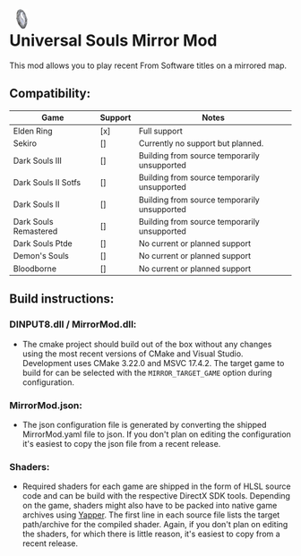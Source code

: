 <div style="float: left; margin:0px 12px"><img src="assets/icon.png" width="20" /></div> 

# Universal Souls Mirror Mod

This mod allows you to play recent From Software titles on a mirrored map. 

## Compatibility:

| Game                  | Support   | Notes                                        |
| ------                | ---       | ------                                       |
| Elden Ring            | [x]       | Full support                                 |
| Sekiro                | []        | Currently no support but planned.            |
| Dark Souls III        | []        | Building from source temporarily unsupported |
| Dark Souls II Sotfs   | []        | Building from source temporarily unsupported |
| Dark Souls II         | []        | Building from source temporarily unsupported |
| Dark Souls Remastered | []        | Building from source temporarily unsupported | 
| Dark Souls Ptde       | []        | No current or planned support                | 
| Demon's Souls         | []        | No current or planned support                | 
| Bloodborne            | []        | No current or planned support                | 

## Build instructions:
 ### DINPUT8.dll / MirrorMod.dll:
 - The cmake project should build out of the box without any changes using the most recent versions of CMake and Visual Studio. Development uses CMake 3.22.0 and MSVC 17.4.2. The target game to build for can be selected with the `MIRROR_TARGET_GAME` option during configuration. 

 ### MirrorMod.json:
 - The json configuration file is generated by converting the shipped MirrorMod.yaml file to json. If you don't plan on editing the configuration it's easiest to copy the json file from a recent release. 

 ### Shaders:
 - Required shaders for each game are shipped in the form of HLSL source code and can be build with the respective DirectX SDK tools. Depending on the game, shaders might also have to be packed into native game archives using [Yapper](https://github.com/JKAnderson/Yabber). The first line in each source file lists the target path/archive for the compiled shader. Again, if you don't plan on editing the shaders, for which there is little reason, it's easiest to copy from a recent release. 
